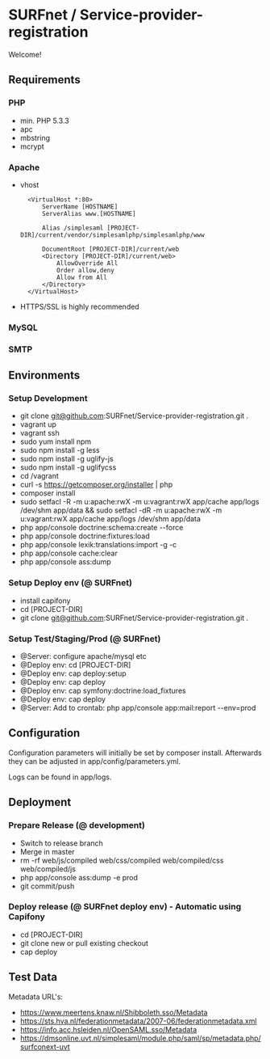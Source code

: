 SURFnet / Service-provider-registration
========================

Welcome!

Requirements
----------------------------------

### PHP
* min. PHP 5.3.3
* apc
* mbstring
* mcrypt

### Apache
* vhost

        <VirtualHost *:80>
            ServerName [HOSTNAME]
            ServerAlias www.[HOSTNAME]
        
            Alias /simplesaml [PROJECT-DIR]/current/vendor/simplesamlphp/simplesamlphp/www
        
            DocumentRoot [PROJECT-DIR]/current/web
            <Directory [PROJECT-DIR]/current/web>
                AllowOverride All
                Order allow,deny
                Allow from All
            </Directory>
        </VirtualHost>
        
* HTTPS/SSL is highly recommended

### MySQL

### SMTP

Environments
----------------------------------

### Setup Development
* git clone git@github.com:SURFnet/Service-provider-registration.git .
* vagrant up
* vagrant ssh
* sudo yum install npm
* sudo npm install -g less
* sudo npm install -g uglify-js
* sudo npm install -g uglifycss
* cd /vagrant
* curl -s https://getcomposer.org/installer | php
* composer install
* sudo setfacl -R -m u:apache:rwX -m u:vagrant:rwX app/cache app/logs /dev/shm app/data && sudo setfacl -dR -m u:apache:rwX -m u:vagrant:rwX app/cache app/logs /dev/shm app/data
* php app/console doctrine:schema:create --force
* php app/console doctrine:fixtures:load
* php app/console lexik:translations:import -g -c
* php app/console cache:clear
* php app/console ass:dump

### Setup Deploy env (@ SURFnet)
* install capifony
* cd [PROJECT-DIR]
* git clone git@github.com:SURFnet/Service-provider-registration.git .

### Setup Test/Staging/Prod (@ SURFnet)
* @Server: configure apache/mysql etc
* @Deploy env: cd [PROJECT-DIR]
* @Deploy env: cap deploy:setup
* @Deploy env: cap deploy
* @Deploy env: cap symfony:doctrine:load_fixtures
* @Deploy env: cap deploy
* @Server: Add to crontab: php app/console app:mail:report --env=prod 

Configuration
----------------------------------

Configuration parameters will initially be set by composer install. Afterwards they can be adjusted in app/config/parameters.yml.

Logs can be found in app/logs.

Deployment
----------------------------------

### Prepare Release (@ development)
* Switch to release branch
* Merge in master
* rm -rf web/js/compiled web/css/compiled web/compiled/css web/compiled/js
* php app/console ass:dump -e prod
* git commit/push

### Deploy release (@ SURFnet deploy env) - Automatic using Capifony
* cd [PROJECT-DIR]
* git clone new or pull existing checkout
* cap deploy

Test Data
----------------------------------

Metadata URL's:

* https://www.meertens.knaw.nl/Shibboleth.sso/Metadata
* https://sts.hva.nl/federationmetadata/2007-06/federationmetadata.xml
* https://info.acc.hsleiden.nl/OpenSAML.sso/Metadata
* https://dmsonline.uvt.nl/simplesaml/module.php/saml/sp/metadata.php/surfconext-uvt 

